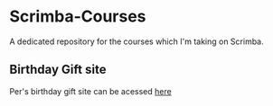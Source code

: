# Scrimba-Courses
A dedicated repository for the courses which I'm taking on Scrimba.

## Birthday Gift site
Per's birthday gift site can be acessed [here](https://alok-37.github.io/Scrimba-Courses/Frontend-Career-Path/Personal-Webpage/index.html)

